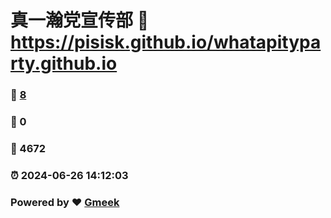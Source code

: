 # 真一瀚党宣传部 :link: https://pisisk.github.io/whatapityparty.github.io 
### :page_facing_up: [8](https://pisisk.github.io/whatapityparty.github.io/tag.html) 
### :speech_balloon: 0 
### :hibiscus: 4672 
### :alarm_clock: 2024-06-26 14:12:03 
### Powered by :heart: [Gmeek](https://github.com/Meekdai/Gmeek)

